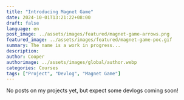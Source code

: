 ```yaml
---
title: "Introducing Magnet Game"
date: 2024-10-01T13:21:22+08:00
draft: false
language: en
post_image: ../assets/images/featured/magnet-game-arrows.png
featured_image: ../assets/images/featured/magnet-game-poc.gif
summary: The name is a work in progress...
description: 
author: Cooper
authorimage: ../assets/images/global/author.webp
categories: Courses
tags: ["Project", "Devlog", "Magnet Game"]
---
```


No posts on my projects yet, but expect some devlogs coming soon!